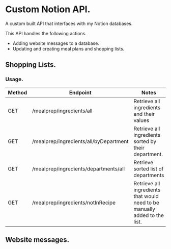 # Custom Notion API.

A custom built API that interfaces with my Notion databases.

This API handles the following actions.

- Adding website messages to a database.
- Updating and creating meal plans and shopping lists.

## Shopping Lists.

### Usage.

| Method | Endpoint                               | Notes                                                                      |
| ------ | -------------------------------------- | -------------------------------------------------------------------------- |
| GET    | /mealprep/ingredients/all              | Retrieve all ingredients and their values                                  |
| GET    | /mealprep/ingredients/all/byDepartment | Retrieve all ingredients sorted by their department.                       |
| GET    | /mealprep/ingredients/departments/all  | Retrieve sorted list of departments                                        |
| GET    | /mealprep/ingredients/notInRecipe      | Retrieve all ingredients that would need to be manually added to the list. |

## Website messages.
